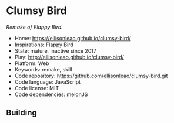 # Clumsy Bird

_Remake of Flappy Bird._

- Home: https://ellisonleao.github.io/clumsy-bird/
- Inspirations: Flappy Bird
- State: mature, inactive since 2017
- Play: http://ellisonleao.github.io/clumsy-bird/
- Platform: Web
- Keywords: remake, skill
- Code repository: https://github.com/ellisonleao/clumsy-bird.git
- Code language: JavaScript
- Code license: MIT
- Code dependencies: melonJS

## Building
